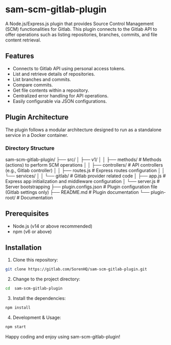 # sam-scm-gitlab-plugin

A Node.js/Express.js plugin that provides Source Control Management (SCM) functionalities for Gitlab. This plugin connects to the Gitlab API to offer operations such as listing repositories, branches, commits, and file content retrieval.

## Features

- Connects to Gitlab API using personal access tokens.
- List and retrieve details of repositories.
- List branches and commits.
- Compare commits.
- Get file contents within a repository.
- Centralized error handling for API operations.
- Easily configurable via JSON configurations.

## Plugin Architecture

The plugin follows a modular architecture designed to run as a standalone service in a Docker container.

### Directory Structure

sam-scm-gitlab-plugin/
├── src/
│   ├── v1/
│   │   ├── methods/        # Methods (actions) to perform SCM operations
│   │   ├── controllers/    # API controllers (e.g., Gitlab controller)
│   │   ├── routes.js       # Express routes configuration
│   │   └── services/
│   │       └── gitlab/     # Gitlab provider related code
│   ├── app.js             # Express app initialization and middleware configuration
│   └── server.js          # Server bootstrapping
├── plugin.configs.json    # Plugin configuration file (Gitlab settings only)
├── README.md              # Plugin documentation
└── plugin-root/          # Documentation

## Prerequisites

- Node.js (v14 or above recommended)
- npm (v6 or above)

## Installation

1. Clone this repository:

```bash
git clone https://gitlab.com/SorenHQ/sam-scm-gitlab-plugin.git
```

2. Change to the project directory:

```bash
cd  sam-scm-gitlab-plugin
```

3. Install the dependencies:

```bash
npm install
```

4. Development & Usage:

```bash
npm start
```

Happy coding and enjoy using sam-scm-gitlab-plugin!
